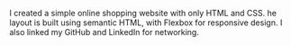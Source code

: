 I created a simple online shopping website with only HTML and CSS. he layout is built using semantic HTML, with Flexbox for responsive design. I also linked my GitHub and LinkedIn for networking.

